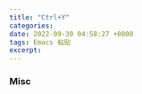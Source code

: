 ```yaml
---
title: "Ctrl+Y"
categories: 
date: 2022-09-30 04:58:27 +0800
tags: Emacs 粘贴
excerpt: 
---
```













### Misc










